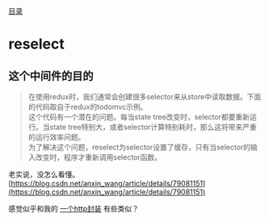 [目录](./)

# reselect

## 这个中间件的目的

> 在使用redux时，我们通常会创建很多selector来从store中读取数据。下面的代码取自于redux的todomvc示例。  
> 这个代码有一个潜在的问题。每当state tree改变时，selector都要重新运行。当state tree特别大，或者selector计算特别耗时，那么这将带来严重的运行效率问题。  
> 为了解决这个问题，reselect为selector设置了缓存，只有当selector的输入改变时，程序才重新调用selector函数。

老实说，没怎么看懂。  
[https://blog.csdn.net/anxin_wang/article/details/79081151](https://blog.csdn.net/anxin_wang/article/details/79081151)

感觉似乎和我的 [一个http封装](/挨踢技术/前端/axios/一个http封装) 有些类似？